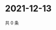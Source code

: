 # 2021-12-13

共 0 条

<!-- BEGIN WEIBO -->
<!-- 最后更新时间 Mon Dec 13 2021 11:00:54 GMT+0800 (China Standard Time) -->

<!-- END WEIBO -->
